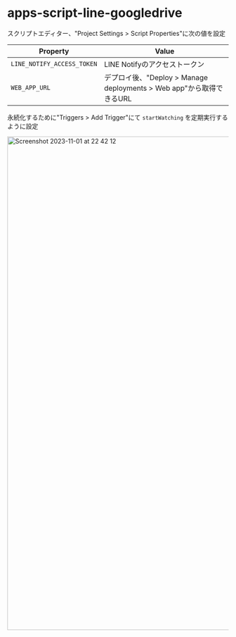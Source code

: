 # apps-script-line-googledrive

スクリプトエディター、"Project Settings > Script Properties"に次の値を設定

Property | Value
---- | ----
`LINE_NOTIFY_ACCESS_TOKEN` | LINE Notifyのアクセストークン
`WEB_APP_URL` | デプロイ後、"Deploy > Manage deployments > Web app"から取得できるURL

永続化するために"Triggers > Add Trigger"にて `startWatching` を定期実行するように設定

<img width="1122" alt="Screenshot 2023-11-01 at 22 42 12" src="https://github.com/wata/apps-script-line-googledrive/assets/519695/fbaad2b2-baaa-4198-bf3d-8284c94212ed">

